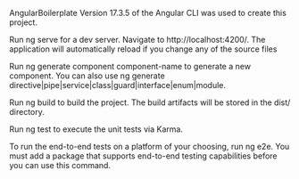 AngularBoilerplate
Version 17.3.5 of the Angular CLI was used to create this project.

Run ng serve for a dev server. Navigate to http://localhost:4200/. The application will automatically reload if you change any of the source files


Run ng generate component component-name to generate a new component. You can also use ng generate directive|pipe|service|class|guard|interface|enum|module.

Run ng build to build the project. The build artifacts will be stored in the dist/ directory.

Run ng test to execute the unit tests via Karma.

To run the end-to-end tests on a platform of your choosing, run ng e2e. You must add a package that supports end-to-end testing capabilities before you can use this command.

